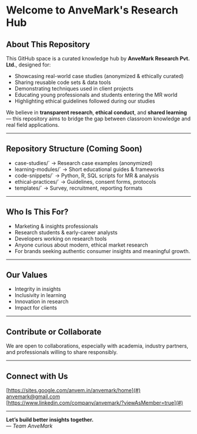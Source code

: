 # Welcome to AnveMark's Research Hub 

## About This Repository
This GitHub space is a curated knowledge hub by **AnveMark Research Pvt. Ltd.**, designed for:
-  Showcasing real-world case studies (anonymized & ethically curated)
-  Sharing reusable code sets & data tools
-  Demonstrating techniques used in client projects
-  Educating young professionals and students entering the MR world
-  Highlighting ethical guidelines followed during our studies

We believe in **transparent research**, **ethical conduct**, and **shared learning** — this repository aims to bridge the gap between classroom knowledge and real field applications.

---

##  Repository Structure (Coming Soon)

-  case-studies/` → Research case examples (anonymized)
-  learning-modules/` → Short educational guides & frameworks
-  code-snippets/` → Python, R, SQL scripts for MR & analysis
-  ethical-practices/` → Guidelines, consent forms, protocols
-  templates/` → Survey, recruitment, reporting formats

---

##  Who Is This For?
-   Marketing & insights professionals
-   Research students & early-career analysts
-   Developers working on research tools
-   Anyone curious about modern, ethical market research
-   For brands seeking authentic consumer insights and meaningful growth.

---

##  Our Values
- Integrity in insights
- Inclusivity in learning
- Innovation in research
- Impact for clients

---

##  Contribute or Collaborate
We are open to collaborations, especially with academia, industry partners, and professionals willing to share responsibly.

---

##  Connect with Us
 [https://sites.google.com/anvem.in/anvemark/home](#)  
 anvemark@gmail.com  
 [https://www.linkedin.com/company/anvemark/?viewAsMember=true](#)

---

**Let’s build better insights together.**  
— *Team AnveMark*

